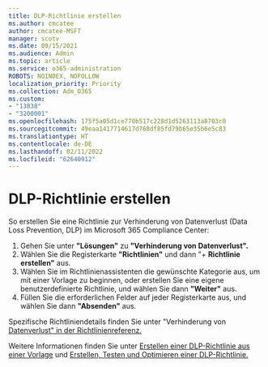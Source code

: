 ```yaml
---
title: DLP-Richtlinie erstellen
ms.author: cmcatee
author: cmcatee-MSFT
manager: scotv
ms.date: 09/15/2021
ms.audience: Admin
ms.topic: article
ms.service: o365-administration
ROBOTS: NOINDEX, NOFOLLOW
localization_priority: Priority
ms.collection: Adm_O365
ms.custom:
- "13838"
- "3200001"
ms.openlocfilehash: 175f5a05d1ce770b517c228d1d5263113a8703c0
ms.sourcegitcommit: 49eaa1417714617d768df85fd79b65e35b6e5c83
ms.translationtype: HT
ms.contentlocale: de-DE
ms.lasthandoff: 02/11/2022
ms.locfileid: "62640912"
---
```

# <a name="create-dlp-policy"></a>DLP-Richtlinie erstellen

So erstellen Sie eine Richtlinie zur Verhinderung von Datenverlust (Data Loss Prevention, DLP) im Microsoft 365 Compliance Center:

1. Gehen Sie unter **"Lösungen"** zu **"Verhinderung von Datenverlust".**
1. Wählen Sie die Registerkarte **"Richtlinien"** und dann "+ **Richtlinie erstellen"** aus.   
1. Wählen Sie im Richtlinienassistenten die gewünschte Kategorie aus, um mit einer Vorlage zu beginnen, oder erstellen Sie eine eigene benutzerdefinierte Richtlinie, und wählen Sie dann **"Weiter"** aus.
1. Füllen Sie die erforderlichen Felder auf jeder Registerkarte aus, und wählen Sie dann **"Absenden"** aus.

Spezifische Richtliniendetails finden Sie unter "Verhinderung von [Datenverlust" in der Richtlinienreferenz.](https://docs.microsoft.com/microsoft-365/compliance/dlp-policy-reference)

Weitere Informationen finden Sie unter [Erstellen einer DLP-Richtlinie aus einer Vorlage](https://docs.microsoft.com/microsoft-365/compliance/create-a-dlp-policy-from-a-template) und [Erstellen, Testen und Optimieren einer DLP-Richtlinie.](https://docs.microsoft.com/microsoft-365/compliance/create-test-tune-dlp-policy)